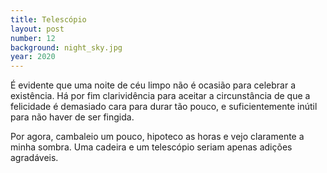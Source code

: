 ```yaml
---
title: Telescópio
layout: post
number: 12
background: night_sky.jpg
year: 2020
---
```


É evidente que uma noite de céu limpo não é ocasião para celebrar a existência. Há por fim clarividência para aceitar a circunstância de que a felicidade é demasiado cara para durar tão pouco, e suficientemente inútil para não haver de ser fingida.

Por agora, cambaleio um pouco, hipoteco as horas e vejo claramente a minha sombra. Uma cadeira e um telescópio seriam apenas adições agradáveis.